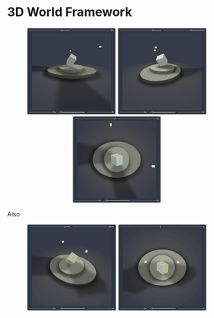 # 3D World Framework
<p align="center">
	<img src="demo/01.PNG" height="200px">&#9;<img src="demo/02.PNG" height="200px">&#9;<img src="demo/03.PNG" height="200px">
</p>


Also
<p align="center">
	<img src="demo/01.gif" height="200px">&#9;<img src="demo/02.gif" height="200px">
</p>
